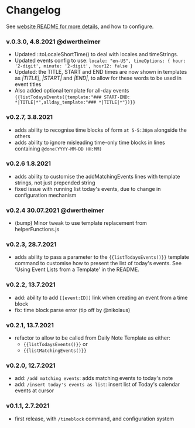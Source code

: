 # Changelog
See [website README for more details](https://github.com/NotePlan/plugins/tree/main/jgclark.EventHelpers), and how to configure.

### v.0.3.0, 4.8.2021 @dwertheimer
- Updated ::toLocaleShortTime() to deal with locales and timeStrings.
- Updated events config to use:
 `locale: "en-US",
  timeOptions: { hour: '2-digit', minute: '2-digit', hour12: false }`
- Updated: the TITLE, START and END times are now shown in templates as *|TITLE|*, *|START|* and *|END|*, to allow for these words to be used in event titles
- Also added optional template for all-day events
`{{listTodaysEvents({template:"### START-END: *|TITLE|*",allday_template:"### *|TITLE|*"})}}`

### v0.2.7, 3.8.2021
- adds ability to recognise time blocks of form `at 5-5:30pm` alongside the others
- adds ability to ignore misleading time-only time blocks in lines containing `@done(YYYY-MM-DD HH:MM)`

### v0.2.6 1.8.2021
- adds ability to customise the addMatchingEvents lines with template strings, not just prepended string
- fixed issue with running list today's events, due to change in configuration mechanism

### v0.2.4 30.07.2021 @dwertheimer
- (bump) Minor tweak to use template replacement from helperFunctions.js

### v0.2.3, 28.7.2021
- adds ability to pass a parameter to the `{{listTodaysEvents()}}` template command to customise how to present the list of today's events. See 'Using Event Lists from a Template' in the README.

### v0.2.2, 13.7.2021
- add: ability to add `[[event:ID]]` link when creating an event from a time block
- fix: time block parse error (tip off by @nikolaus)

### v0.2.1, 13.7.2021
- refactor to allow to be called from Daily Note Template as either:
  -  `{{listTodaysEvents()}}` or
  -  `{{listMatchingEvents()}}`

### v0.2.0, 12.7.2021
- add: `/add matching events`: adds matching events to today's note
- add: `/insert today's events as list`: insert list of Today's calendar events at cursor

### v0.1.1, 2.7.2021
- first release, with `/timeblock` command, and configuration system
